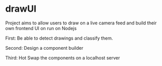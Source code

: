 # drawUI
Project aims to allow users to draw on a live camera feed and build their own frontend UI on run on Nodejs

First: Be able to detect drawings and classify them.

Second: Design a component builder 

Third: Hot Swap the components on a localhost server

